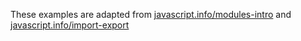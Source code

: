 These examples are adapted from
[javascript.info/modules-intro](https://javascript.info/modules-intro) and
[javascript.info/import-export](https://javascript.info/import-export)
